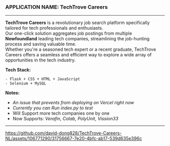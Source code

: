  <h3>APPLICATION NAME:  TechTrove Careers </h3>
 
------ 


**TechTrove Careers** is a revolutionary job search platform specifically tailored for tech professionals and enthusiasts.<br>
Our one-click solution aggregates job postings from multiple **Newfoundland** leading tech companies, streamlining the job-hunting process and saving valuable time.<br>
                      Whether you're a seasoned tech expert or a recent graduate, TechTrove Careers offers a seamless and efficient way to explore a wide array of opportunities in the tech industry.<br>
   
 **Tech Stack:**

    - Flask + CSS + HTML + JavaScript
    - Selenium + MySQL
  
**Notes:**                  
- *An issue that prevents from deploying on Vercel right now*
- *Currently you can Run index.py to test*
- Will Support more tech companies one by one
- Now Supports: *Verafin, Colab, PolyUnit, Vission33*

----



https://github.com/david-dong828/TechTrove-Careers-NL/assets/106771290/31756667-7e20-4bfc-ab17-539d635e396c

